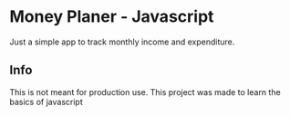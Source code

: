 
# Money Planer - Javascript

Just a simple app to track monthly income and expenditure.




## Info

This is not meant for production use.
This project was made to learn the basics of javascript